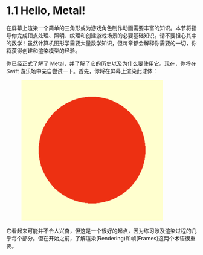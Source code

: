 # 1.1 Hello, Metal!

在屏幕上渲染一个简单的三角形或为游戏角色制作动画需要丰富的知识。本节将指导你完成顶点处理、照明、纹理和创建游戏场景的必要基础知识。请不要担心其中的数学！虽然计算机图形学需要大量数学知识，但每章都会解释你需要的一切，你将获得创建和渲染模型的经验。

你已经正式了解了 Metal，并了解了它的历史以及为什么要使用它。现在，你将在 Swift 游乐场中亲自尝试一下。首先，你将在屏幕上渲染此球体：

<figure><img src="../.gitbook/assets/image (3) (1) (1).png" alt="" width="375"><figcaption></figcaption></figure>

它看起来可能并不令人兴奋，但这是一个很好的起点，因为练习涉及渲染过程的几乎每个部分。但在开始之前，了解渲染(Rendering)和帧(Frames)这两个术语很重要。



